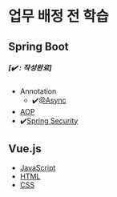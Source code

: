 # 업무 배정 전 학습

## Spring Boot          

#####  [✔️ : 작성완료]

   - Annotation
      - ✔️[@Async](%40Async-Annotation.md)
- [AOP](AOP.md)
- ✔️[Spring Security](Spring-Security.md)
## Vue.js
   - [JavaScript](JavaScript.md)
   - [HTML](HTML.md)
   - [CSS](CSS.md)

